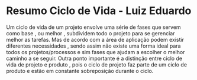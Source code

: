 # Resumo Ciclo de Vida - Luiz Eduardo

Um ciclo de vida de um projeto envolve uma série de fases que servem como base , ou melhor , subdividem todo o projeto para se gerenciar melhor as tarefas.
Mas de acordo com a área de aplicação podem existir diferentes necessidades , sendo assim não existe uma forma ideal para todos os projetos/processos e sim fases que ajudam a escolher o melhor caminho a se seguir.
Outra ponto importante é a distinção entre ciclo de vida de projeto e produto , pois o ciclo de projeto faz parte de um ciclo de produto e estão em constante sobreposição durante o ciclo.
